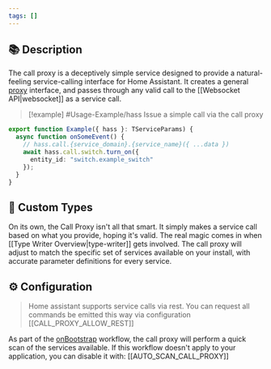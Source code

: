 ```yaml
---
tags: []
---
```

## 📚 Description

The call proxy is a deceptively simple service designed to provide a natural-feeling service-calling interface for Home Assistant. It creates a general [proxy](https://developer.mozilla.org/en-US/docs/Web/JavaScript/Reference/Global_Objects/Proxy) interface, and passes through any valid call to the [[Websocket API|websocket]] as a service call.

> [!example] #Usage-Example/hass
> Issue a simple call via the call proxy
```typescript
export function Example({ hass }: TServiceParams) {
  async function onSomeEvent() {
    // hass.call.{service_domain}.{service_name}({ ...data })
    await hass.call.switch.turn_on({
      entity_id: "switch.example_switch"
    });
  }
}
```
## 📐 Custom Types

On its own, the Call Proxy isn't all that smart. It simply makes a service call based on what you provide, hoping it's valid. The real magic comes in when [[Type Writer Overview|type-writer]] gets involved. The call proxy will adjust to match the specific set of services available on your install, with accurate parameter definitions for every service.

## ⚙️ Configuration

>
> Home assistant supports service calls via rest. You can request all commands be emitted this way via configuration [[CALL_PROXY_ALLOW_REST]]

As part of the [onBootstrap](/core/lifecycle/onBootstrap) workflow, the call proxy will perform a quick scan of the services available. If this workflow doesn't apply to your application, you can disable it with: [[AUTO_SCAN_CALL_PROXY]]
